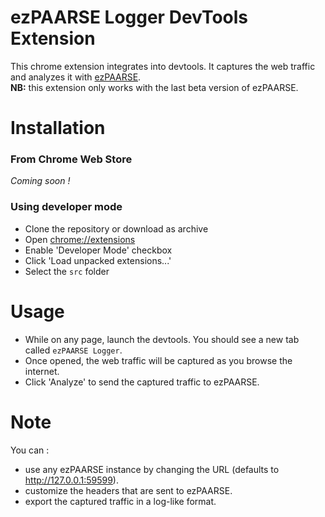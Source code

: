 ezPAARSE Logger DevTools Extension
===

This chrome extension integrates into devtools. It captures the web traffic and analyzes it with [ezPAARSE](https://github.com/ezpaarse-project/ezpaarse).  
**NB:** this extension only works with the last beta version of ezPAARSE.

Installation
===

### From Chrome Web Store
*Coming soon !*

### Using developer mode
 * Clone the repository or download as archive
 * Open [chrome://extensions](chrome://extensions)
 * Enable 'Developer Mode' checkbox
 * Click 'Load unpacked extensions...'
 * Select the `src` folder

Usage
===

- While on any page, launch the devtools. You should see a new tab called `ezPAARSE Logger`.
- Once opened, the web traffic will be captured as you browse the internet.
- Click 'Analyze' to send the captured traffic to ezPAARSE.

Note
===

You can :
- use any ezPAARSE instance by changing the URL (defaults to http://127.0.0.1:59599).
- customize the headers that are sent to ezPAARSE.
- export the captured traffic in a log-like format.
